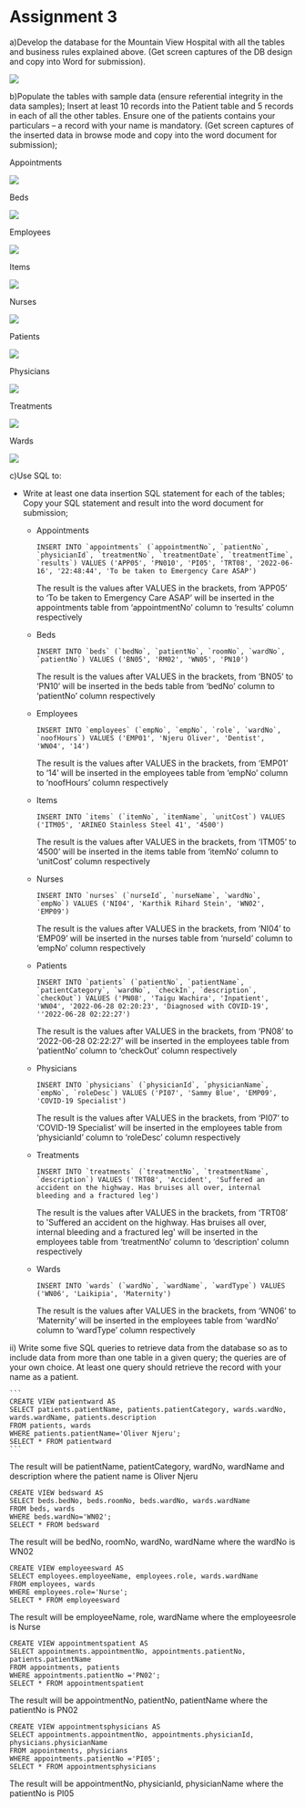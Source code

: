 # Assignment 3

<p>a)Develop the database for the Mountain View Hospital with all the tables and business rules explained above. (Get screen captures of the DB design and copy into Word for submission).</p>
<img src="1.png"/>

<p>b)Populate the tables with sample data (ensure referential integrity in the data samples); Insert at least 10 records into the Patient table and 5 records in each of all the other  tables. Ensure one of the patients contains your particulars – a record with your name is mandatory. (Get screen captures of the inserted data in browse mode and copy into the word document for submission);

Appointments
</p>
<img src="2.png"/>

<p>Beds</p>
<img src="3.png"/>

<p>Employees</p>
<img src="4.png"/>

<p>Items</p>
<img src="5.png"/>

<p>Nurses</p>
<img src="6.png"/>

<p>Patients</p>
<img src="7.png"/>

<p>Physicians</p>
<img src="8.png"/>

<p>Treatments</p>
<img src="9.png"/>

<p>Wards</p>
<img src="10.png"/>

<p>c)Use SQL to:</p>

* Write at least one data insertion SQL statement for each of  the tables; Copy your SQL statement and result into the word document for submission;
    * Appointments
        ```
        INSERT INTO `appointments` (`appointmentNo`, `patientNo`, `physicianId`, `treatmentNo`, `treatmentDate`, `treatmentTime`, `results`) VALUES ('APP05', 'PN010', 'PI05', 'TRT08', '2022-06-16', '22:48:44', 'To be taken to Emergency Care ASAP')
        ```
        <p>The result is the values after VALUES in the brackets, from ‘APP05’ to ‘To be taken to Emergency Care ASAP’ will be inserted in the appointments table from ‘appointmentNo’ column to ‘results’ column respectively</p>

    * Beds
        ```
        INSERT INTO `beds` (`bedNo`, `patientNo`, `roomNo`, `wardNo`, `patientNo`) VALUES ('BN05', 'RM02', 'WN05', 'PN10')
        ```
        <p>The result is the values after VALUES in the brackets, from ‘BN05’ to ‘PN10’ will be inserted in the beds table from ‘bedNo’ column to ‘patientNo’ column respectively</p>

    * Employees
        ```
        INSERT INTO `employees` (`empNo`, `empNo`, `role`, `wardNo`, `noofHours`) VALUES ('EMP01', 'Njeru Oliver', 'Dentist', 'WN04', '14')
        ```
        <p>The result is the values after VALUES in the brackets, from ‘EMP01’ to ‘14’ will be inserted in the employees table from ‘empNo’ column to ‘noofHours’ column respectively</p>

    * Items
        ```
        INSERT INTO `items` (`itemNo`, `itemName`, `unitCost`) VALUES ('ITM05', 'ARINEO Stainless Steel 41', '4500')
        ```
        <p>The result is the values after VALUES in the brackets, from ‘ITM05’ to ‘4500’ will be inserted in the items table from ‘itemNo’ column to ‘unitCost’ column respectively</p>

    * Nurses
        ```
        INSERT INTO `nurses` (`nurseId`, `nurseName`, `wardNo`, `empNo`) VALUES ('NI04', 'Karthik Rihard Stein', 'WN02', 'EMP09')
        ```
        <p>The result is the values after VALUES in the brackets, from ‘NI04’ to ‘EMP09’ will be inserted in the nurses table from ‘nurseId’ column to ‘empNo’ column respectively</p>

    * Patients
        ```
        INSERT INTO `patients` (`patientNo`, `patientName`, `patientCategory`, `wardNo`, `checkIn`, `description`, `checkOut`) VALUES ('PN08', 'Taigu Wachira', 'Inpatient', 'WN04', '2022-06-28 02:20:23', 'Diagnosed with COVID-19', ''2022-06-28 02:22:27')
        ```
        <p>The result is the values after VALUES in the brackets, from ‘PN08’ to ‘2022-06-28 02:22:27’ will be inserted in the employees table from ‘patientNo’ column to ‘checkOut’ column respectively</p>

    * Physicians
        ```
        INSERT INTO `physicians` (`physicianId`, `physicianName`, `empNo`, `roleDesc`) VALUES ('PI07', 'Sammy Blue', 'EMP09', 'COVID-19 Specialist')
        ```
        <p>The result is the values after VALUES in the brackets, from ‘PI07’ to ‘COVID-19 Specialist’ will be inserted in the employees table from ‘physicianId’ column to ‘roleDesc’ column respectively</p>

    * Treatments
        ```
        INSERT INTO `treatments` (`treatmentNo`, `treatmentName`, `description`) VALUES ('TRT08', 'Accident', 'Suffered an accident on the highway. Has bruises all over, internal bleeding and a fractured leg')
        ```
        <p>The result is the values after VALUES in the brackets, from ‘TRT08’ to 'Suffered an accident on the highway. Has bruises all over, internal bleeding and a fractured leg' will be inserted in the employees table from ‘treatmentNo’ column to ‘description’ column respectively</p>

    * Wards
        ```
        INSERT INTO `wards` (`wardNo`, `wardName`, `wardType`) VALUES ('WN06', 'Laikipia', 'Maternity')
        ```
        <p>The result is the values after VALUES in the brackets, from ‘WN06’ to ‘Maternity’ will be inserted in the employees table from ‘wardNo’ column to ‘wardType’ column respectively</p>

<p>ii) Write some five SQL queries to retrieve data from the database so as to include data from more than one table in a given query; the queries are of your own choice. At least one query should retrieve the record with your name as a patient.</p>

    ```
    CREATE VIEW patientward AS
    SELECT patients.patientName, patients.patientCategory, wards.wardNo, wards.wardName, patients.description
    FROM patients, wards
    WHERE patients.patientName='Oliver Njeru';
    SELECT * FROM patientward
    ```

<p>The result will be patientName, patientCategory, wardNo, wardName and description where the patient name is Oliver Njeru</p>

```
CREATE VIEW bedsward AS
SELECT beds.bedNo, beds.roomNo, beds.wardNo, wards.wardName
FROM beds, wards
WHERE beds.wardNo='WN02';
SELECT * FROM bedsward

```

<p>The result will be bedNo, roomNo, wardNo, wardName where the wardNo is WN02</p>

```
CREATE VIEW employeesward AS
SELECT employees.employeeName, employees.role, wards.wardName
FROM employees, wards
WHERE employees.role='Nurse';
SELECT * FROM employeesward

```

<p>The result will be employeeName, role, wardName where the employeesrole is Nurse</p>

```
CREATE VIEW appointmentspatient AS
SELECT appointments.appointmentNo, appointments.patientNo, patients.patientName
FROM appointments, patients
WHERE appointments.patientNo ='PN02';
SELECT * FROM appointmentspatient

```

<p>The result will be appointmentNo, patientNo, patientName where the patientNo is PN02</p>

```
CREATE VIEW appointmentsphysicians AS
SELECT appointments.appointmentNo, appointments.physicianId, physicians.physicianName
FROM appointments, physicians
WHERE appointments.patientNo ='PI05';
SELECT * FROM appointmentsphysicians

```

<p>The result will be appointmentNo, physicianId, physicianName where the patientNo is PI05</p>